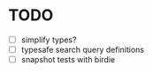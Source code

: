 # TODO

- [ ] simplify types?
- [ ] typesafe search query definitions
- [ ] snapshot tests with birdie
